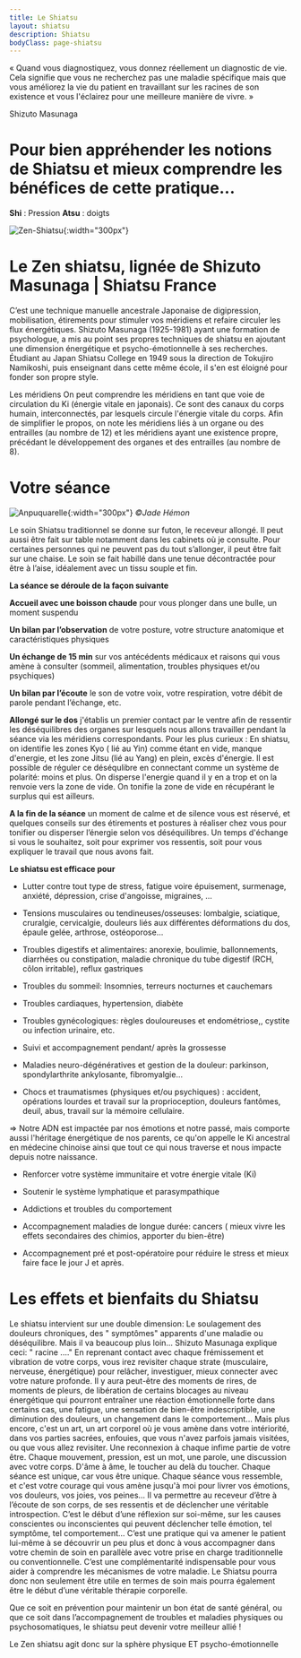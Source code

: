 ```yaml
---
title: Le Shiatsu
layout: shiatsu
description: Shiatsu
bodyClass: page-shiatsu
---
```


« Quand vous diagnostiquez, vous donnez réellement un diagnostic de vie. Cela signifie que vous ne recherchez pas une maladie spécifique mais que vous améliorez la vie du patient en travaillant sur les racines de son existence et vous l'éclairez pour une meilleure manière de vivre. »

Shizuto Masunaga

# **Pour bien appréhender les notions de Shiatsu et mieux comprendre les bénéfices de cette pratique...**

**Shi** : Pression
**Atsu** : doigts

![Zen-Shiatsu](/images/shiatsu/zenshiatsu.jpg){:width="300px"}

# **Le Zen shiatsu, lignée de Shizuto Masunaga \| Shiatsu France**

C’est une technique manuelle ancestrale Japonaise de digipression, mobilisation, étirements pour stimuler vos méridiens et refaire circuler les flux énergétiques. Shizuto Masunaga (1925-1981) ayant une formation de psychologue, a mis au point ses propres techniques de shiatsu en ajoutant une dimension énergétique et psycho-émotionnelle à ses recherches.  Étudiant au Japan Shiatsu College en 1949 sous la direction de Tokujiro Namikoshi, puis enseignant dans cette même école, il s'en est éloigné pour fonder son propre style.

Les méridiens 
On peut comprendre les méridiens en tant que voie de circulation du Ki (énergie vitale en japonais). Ce sont des canaux du corps humain, interconnectés, par lesquels circule l'énergie vitale du corps. Afin de simplifier le propos, on note les méridiens liés à un organe ou des entrailles (au nombre de 12) et les méridiens ayant une existence propre, précédant le développement des organes et des entrailles (au nombre de 8).

# **Votre séance**

![Anpuquarelle](/images/shiatsu/anpuquarelle.jpg){:width="300px"}
*©Jade Hémon*

Le soin Shiatsu traditionnel se donne sur futon, le receveur allongé. Il peut aussi être fait sur table notamment dans les cabinets où je consulte. Pour certaines personnes qui ne peuvent pas du tout s’allonger, il peut être fait sur une chaise. 
Le soin se fait habillé dans une tenue décontractée pour être à l’aise, idéalement avec un tissu souple et fin. 

**La séance se déroule de la façon suivante** 

**Accueil avec une boisson chaude** pour vous plonger dans une bulle, un moment suspendu

**Un bilan par l’observation** de votre posture, votre structure anatomique et caractéristiques physiques

**Un échange de 15 min** sur vos antécédents médicaux et raisons qui vous amène à consulter (sommeil, alimentation, troubles physiques et/ou psychiques)

**Un bilan par l’écoute** le son de votre voix, votre respiration, votre débit de parole pendant l’échange, etc.

**Allongé sur le dos** j'établis un premier contact par le ventre afin de ressentir les déséquilibres des organes sur lesquels nous allons travailler pendant la séance via les méridiens correspondants. 
Pour les plus curieux : En shiatsu, on identifie les zones Kyo ( lié au Yin) comme étant en vide, manque d'energie, et les zone Jitsu (lié au Yang) en plein, excès d'énergie. Il est possible de réguler ce déséqulibre en connectant comme un système de polarité: moins et plus. On disperse l'energie quand il y en a trop et on la renvoie vers la zone de vide. On tonifie la zone de vide en récupérant le surplus qui est ailleurs.

**A la fin de la séance** un moment de calme et de silence vous est réservé, et quelques conseils sur des étirements et postures à réaliser chez vous pour tonifier ou disperser l’énergie selon vos déséquilibres. Un temps d'échange si vous le souhaitez, soit pour exprimer vos ressentis, soit pour vous expliquer le travail que nous avons fait.

**Le shiatsu est efficace pour**

- Lutter contre tout type de stress, fatigue voire épuisement, surmenage, anxiété, dépression, crise d'angoisse, migraines, ...

- Tensions musculaires ou tendineuses/osseuses: lombalgie, sciatique, cruralgie, cervicalgie, douleurs liés aux différentes déformations du dos, épaule gelée, arthrose, ostéoporose…

- Troubles digestifs et alimentaires: anorexie, boulimie, ballonnements, diarrhées ou constipation, maladie chronique du tube digestif (RCH, côlon irritable), reflux gastriques

- Troubles du sommeil: Insomnies, terreurs nocturnes et cauchemars

- Troubles cardiaques, hypertension, diabète

- Troubles gynécologiques: règles douloureuses et endométriose,, cystite ou infection urinaire, etc.

- Suivi et accompagnement pendant/ après la grossesse

- Maladies neuro-dégénératives et gestion de la douleur: parkinson, spondylarthrite ankylosante, fibromyalgie…

- Chocs et traumatismes (physiques et/ou psychiques) : accident, opérations lourdes et travail sur la proprioception, douleurs fantômes, deuil, abus, travail sur la mémoire cellulaire.

⇒ Notre ADN est impactée par nos émotions et notre passé, mais comporte aussi l'héritage énergétique de nos parents, ce qu'on appelle le Ki ancestral en médecine chinoise ainsi que tout ce qui nous traverse et nous impacte depuis notre naissance.

- Renforcer votre système immunitaire et votre énergie vitale (Ki) 

- Soutenir le système lymphatique et parasympathique 

- Addictions et troubles du comportement

- Accompagnement maladies de longue durée: cancers ( mieux vivre les effets secondaires des chimios, apporter du bien-être)

- Accompagnement pré et post-opératoire pour réduire le stress et mieux faire face le jour J et après.

# **Les effets et bienfaits du Shiatsu**
Le shiatsu intervient sur une double dimension: Le soulagement des douleurs chroniques, des " symptômes" apparents d'une maladie ou déséquilibre. Mais il va beaucoup plus loin... Shizuto Masunaga explique ceci: " racine ...."
En reprenant contact avec chaque frémissement et vibration de votre corps, vous irez revisiter chaque strate (musculaire, nerveuse, énergétique) pour relâcher, investiguer, mieux connecter avec votre nature profonde.  Il y aura peut-être des moments de rires, de moments de pleurs, de libération de certains blocages au niveau énergétique qui pourront entraîner une réaction émotionnelle forte dans certains cas, une fatigue, une sensation de bien-être indescriptible, une diminution des douleurs, un changement dans le comportement… Mais plus encore, c'est un art, un art corporel où je vous amène dans votre intériorité, dans vos parties sacrées, enfouies, que vous n'avez parfois jamais visitées, ou que vous allez revisiter. Une reconnexion à chaque infime partie de votre être. Chaque mouvement, pression, est un mot, une parole, une discussion avec votre corps. D'âme à âme, le toucher au delà du toucher.
Chaque séance est unique, car vous être unique. Chaque séance vous ressemble, et c'est votre courage qui vous amène jusqu'à moi pour livrer vos émotions, vos douleurs, vos joies, vos peines... 
Il va permettre au receveur d’être à l’écoute de son corps, de ses ressentis et de déclencher une véritable introspection. C’est le début d’une réflexion sur soi-même, sur les causes conscientes ou inconscientes qui peuvent déclencher telle émotion, tel symptôme, tel comportement... C’est une pratique qui va amener le patient lui-même à se découvrir un peu plus et donc à vous accompagner dans votre chemin de soin en parallèle avec votre prise en charge traditionnelle ou conventionnelle. C’est une complémentarité indispensable pour vous aider à comprendre les mécanismes de votre maladie. 
Le Shiatsu pourra donc non seulement être utile en termes de soin mais pourra également être le début d’une véritable thérapie corporelle.

Que ce soit en prévention pour maintenir un bon état de santé général, ou que ce soit dans l’accompagnement de troubles et maladies physiques ou psychosomatiques, le shiatsu peut devenir votre meilleur allié !

Le Zen shiatsu agit donc sur la sphère physique ET psycho-émotionnelle
